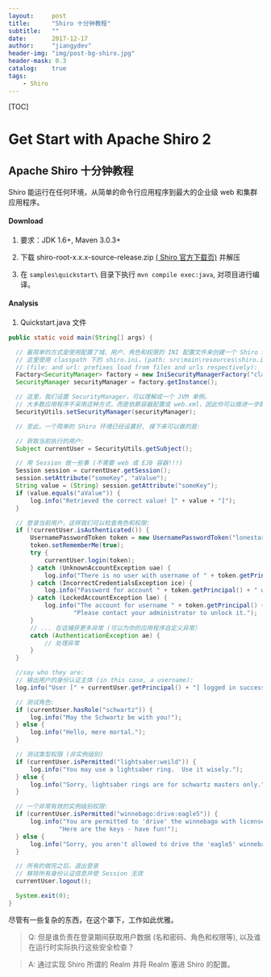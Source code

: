 ```yaml
---
layout:     post
title:      "Shiro 十分钟教程"
subtitle:   ""
date:       2017-12-17
author:     "jiangydev"
header-img: "img/post-bg-shiro.jpg"
header-mask: 0.3
catalog:    true
tags:
    - Shiro
---
```


[TOC]

# Get Start with Apache Shiro 2

## Apache Shiro 十分钟教程

Shiro 能运行在任何环境，从简单的命令行应用程序到最大的企业级 web 和集群应用程序。

#### Download

1. 要求：JDK 1.6+, Maven 3.0.3+

2. 下载 shiro-root-x.x.x-source-release.zip [( Shiro 官方下载页)](http://shiro.apache.org/download.html) 并解压

3. 在 `samples\quickstart\` 目录下执行 `mvn compile exec:java`, 对项目进行编译。

#### Analysis

1. Quickstart.java 文件

```java
public static void main(String[] args) {

  // 最简单的方式是使用配置了域、用户、角色和权限的 INI 配置文件来创建一个 Shiro SecurityManager. （我们使用 Factory 获取 .ini 文件并返回一个 SecurityManager 实例）
  // 这里使用 classpath 下的 shiro.ini，(path: src\main\resources\shiro.ini)
  // (file: and url: prefixes load from files and urls respectively):
  Factory<SecurityManager> factory = new IniSecurityManagerFactory("classpath:shiro.ini");
  SecurityManager securityManager = factory.getInstance();

  // 这里，我们设置 SecurityManager，可以理解成一个 JVM 单例。
  // 大多数应用程序不采用这种方式，而是依赖容器配置或 web.xml，因此你可以做进一步配置。
  SecurityUtils.setSecurityManager(securityManager);

  // 至此，一个简单的 Shiro 环境已经设置好, 接下来可以做的是:

  // 获取当前执行的用户:
  Subject currentUser = SecurityUtils.getSubject();

  // 用 Session 做一些事 (不需要 web 或 EJB 容器!!!)
  Session session = currentUser.getSession();
  session.setAttribute("someKey", "aValue");
  String value = (String) session.getAttribute("someKey");
  if (value.equals("aValue")) {
      log.info("Retrieved the correct value! [" + value + "]");
  }

  // 登录当前用户，这样我们可以检查角色和权限:
  if (!currentUser.isAuthenticated()) {
      UsernamePasswordToken token = new UsernamePasswordToken("lonestarr", "vespa");
      token.setRememberMe(true);
      try {
          currentUser.login(token);
      } catch (UnknownAccountException uae) {
          log.info("There is no user with username of " + token.getPrincipal());
      } catch (IncorrectCredentialsException ice) {
          log.info("Password for account " + token.getPrincipal() + " was incorrect!");
      } catch (LockedAccountException lae) {
          log.info("The account for username " + token.getPrincipal() + " is locked.  " +
                  "Please contact your administrator to unlock it.");
      }
      // ... 在这捕获更多异常 (可以为你的应用程序自定义异常）
      catch (AuthenticationException ae) {
          // 处理异常
      }
  }

  //say who they are:
  // 输出用户的身份认证主体 (in this case, a username):
  log.info("User [" + currentUser.getPrincipal() + "] logged in successfully.");

  // 测试角色:
  if (currentUser.hasRole("schwartz")) {
      log.info("May the Schwartz be with you!");
  } else {
      log.info("Hello, mere mortal.");
  }

  // 测试类型权限 (非实例级别)
  if (currentUser.isPermitted("lightsaber:weild")) {
      log.info("You may use a lightsaber ring.  Use it wisely.");
  } else {
      log.info("Sorry, lightsaber rings are for schwartz masters only.");
  }

  // 一个非常有效的实例级别权限:
  if (currentUser.isPermitted("winnebago:drive:eagle5")) {
      log.info("You are permitted to 'drive' the winnebago with license plate (id) 'eagle5'.  " +
              "Here are the keys - have fun!");
  } else {
      log.info("Sorry, you aren't allowed to drive the 'eagle5' winnebago!");
  }

  // 所有的做完之后，退出登录
  // 移除所有身份认证信息并使 Session 无效
  currentUser.logout();

  System.exit(0);
}
```
 尽管有一些复杂的东西，在这个罩下，工作如此优雅。

 > Q: 但是谁负责在登录期间获取用户数据 (名和密码、角色和权限等), 以及谁在运行时实际执行这些安全检查？

 > A: 通过实现 Shiro 所谓的 Realm 并将 Realm 塞进 Shiro 的配置。
